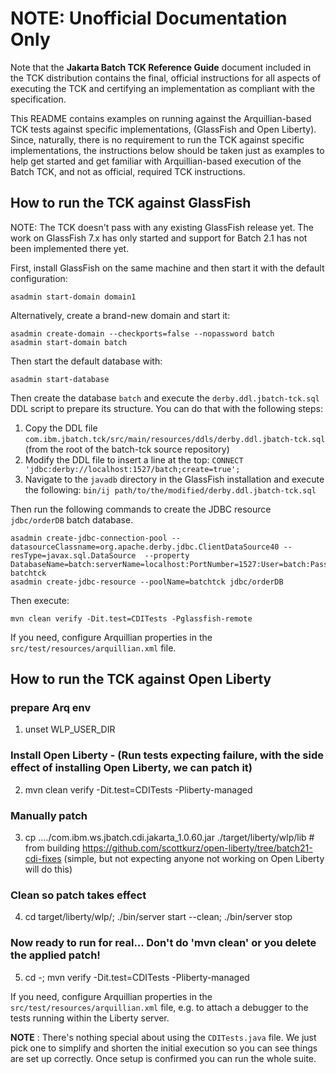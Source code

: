 <!--- 
Copyright (c) 2021-2022 Contributors to the Eclipse Foundation

See the NOTICE file distributed with this work for additional information regarding copyright 
ownership. Licensed under the Apache License, Version 2.0 (the "License"); 
you may not use this file except in compliance with the License. You may 
obtain a copy of the License at http://www.apache.org/licenses/LICENSE-2.0 
Unless required by applicable law or agreed to in writing, software distributed 
under the License is distributed on an "AS IS" BASIS, WITHOUT WARRANTIES 
OR CONDITIONS OF ANY KIND, either express or implied. See the License for 
the specific language governing permissions and limitations under the License. 
SPDX-License-Identifier: Apache-2.0
--->

# NOTE:  Unofficial Documentation Only

Note that the **Jakarta Batch TCK Reference Guide** document included in the TCK distribution contains the final, official instructions for all aspects of executing the TCK and certifying an implementation as compliant with the specification.

This README contains examples on running against the Arquillian-based TCK tests against specific implementations, (GlassFish and Open Liberty).  Since, naturally, there is no requirement to run the TCK against specific implementations, the instructions below should be taken just as examples to help get started and get familiar with Arquillian-based execution of the Batch TCK, and not as official, required TCK instructions.

## How to run the TCK against GlassFish

NOTE: The TCK doesn't pass with any existing GlassFish release yet. 
The work on GlassFish 7.x has only started and support for Batch 2.1 has not been implemented there yet.

First, install GlassFish on the same machine and then start it with the default configuration:

```
asadmin start-domain domain1
```

Alternatively, create a brand-new domain and start it:

```
asadmin create-domain --checkports=false --nopassword batch
asadmin start-domain batch
```

Then start the default database with:

```
asadmin start-database
```

Then create the database `batch` and execute the `derby.ddl.jbatch-tck.sql` DDL script to prepare its structure. 
You can do that with the following steps:

1. Copy the DDL file `com.ibm.jbatch.tck/src/main/resources/ddls/derby.ddl.jbatch-tck.sql` (from the root of the batch-tck source repository)
2. Modify the DDL file to insert a line at the top: `CONNECT 'jdbc:derby://localhost:1527/batch;create=true';`
3. Navigate to the `javadb` directory in the GlassFish installation and execute the following: `bin/ij path/to/the/modified/derby.ddl.jbatch-tck.sql`

Then run the following commands to create the JDBC resource `jdbc/orderDB` batch database.

```
asadmin create-jdbc-connection-pool --datasourceClassname=org.apache.derby.jdbc.ClientDataSource40 --resType=javax.sql.DataSource  --property DatabaseName=batch:serverName=localhost:PortNumber=1527:User=batch:Password=batch batchtck
asadmin create-jdbc-resource --poolName=batchtck jdbc/orderDB
```

Then execute:

```
mvn clean verify -Dit.test=CDITests -Pglassfish-remote
```

If you need, configure Arquillian properties in the `src/test/resources/arquillian.xml` file.

## How to run the TCK against Open Liberty

### prepare Arq env
1. unset WLP_USER_DIR
### Install Open Liberty - (Run tests expecting failure, with the side effect of installing Open Liberty, we can patch it)
2. mvn clean verify   -Dit.test=CDITests -Pliberty-managed  
### Manually patch 
3. cp ..../com.ibm.ws.jbatch.cdi.jakarta_1.0.60.jar  ./target/liberty/wlp/lib   # from building https://github.com/scottkurz/open-liberty/tree/batch21-cdi-fixes  (simple, but not expecting anyone not working on Open Liberty will do this)
### Clean so patch takes effect
4. cd target/liberty/wlp/;  ./bin/server start --clean;  ./bin/server stop
### Now ready to run for real... Don't do 'mvn clean' or you delete the applied patch!
5. cd -; mvn verify -Dit.test=CDITests -Pliberty-managed 

If you need, configure Arquillian properties in the `src/test/resources/arquillian.xml` file, e.g. to attach a debugger to the tests running within the Liberty server.

**NOTE** :  There's nothing special about using the `CDITests.java` file.  We just pick one to simplify and shorten the initial execution so you can see things are set up correctly.  Once setup is confirmed you can run the whole suite.
